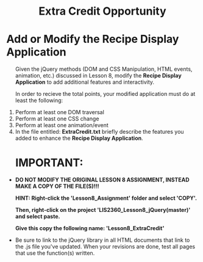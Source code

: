 <center><h1><b>Extra Credit Opportunity</b></h1></center>

<h1><b>Add or Modify the Recipe Display Application</b></h1>

<ol>
Given the jQuery methods (DOM and CSS Manipulation, HTML events, animation, etc.) discussed in Lesson 8, modify the <b>Recipe Display Application</b> to add additional features and interactivity.  

In order to recieve the total points, your modified application must do at least the following:
<li>
Perform at least one DOM traversal
</li>
<li>
Perform at least one CSS change
</li>
<li>
Perform at least one animation/event
</li>
<li>
In the file entitled:  <b>ExtraCredit.txt</b> briefly describe the features you added to enhance the <b>Recipe Display Application</b>.

</li>
</ol>
<ul>
<h1><b>IMPORTANT:</b></h1>

<li><b>DO NOT MODIFY THE ORIGINAL LESSON 8 ASSIGNMENT, INSTEAD MAKE A COPY OF THE FILE(S)!!!  

HINT:  Right-click the 'Lesson8_Assignment' folder and select 'COPY'.  

Then, right-click on the project 'LIS2360_Lesson8_jQuery(master)' and select paste.

Give this copy the following name:  'Lesson8_ExtraCredit'

</b></li>
<li>Be sure to link to the jQuery library in all HTML documents that link to the .js file you've updated.  When your revisions are done, test all pages that use the function(s) written.</li>
</ul>